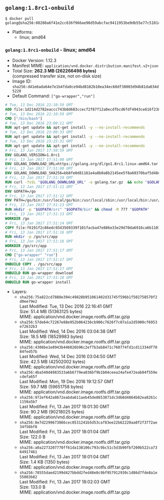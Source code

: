 ## `golang:1.8rc1-onbuild`

```console
$ docker pull golang@sha256:08280a6f41e2cc636f966ae90d59abcfac9411953be9db55e77c5101ca0951e4
```

-	Platforms:
	-	linux; amd64

### `golang:1.8rc1-onbuild` - linux; amd64

-	Docker Version: 1.12.3
-	Manifest MIME: `application/vnd.docker.distribution.manifest.v2+json`
-	Total Size: **262.3 MB (262266498 bytes)**  
	(compressed transfer size, not on-disk size)
-	Image ID: `sha256:d41e6ada64e7e1b4fda0ce94bd8182b10ea34ec60df38003d94b81da034d5220`
-	Default Command: `["go-wrapper","run"]`

```dockerfile
# Tue, 13 Dec 2016 22:10:59 GMT
ADD file:1d214d2782eaccc743b8d683ccecf2f87f12a0ecdfbcd6fdf4943ce616f23870 in / 
# Tue, 13 Dec 2016 22:10:59 GMT
CMD ["/bin/bash"]
# Tue, 13 Dec 2016 23:00:11 GMT
RUN apt-get update && apt-get install -y --no-install-recommends 		ca-certificates 		curl 		wget 	&& rm -rf /var/lib/apt/lists/*
# Tue, 13 Dec 2016 23:00:33 GMT
RUN apt-get update && apt-get install -y --no-install-recommends 		bzr 		git 		mercurial 		openssh-client 		subversion 				procps 	&& rm -rf /var/lib/apt/lists/*
# Tue, 13 Dec 2016 23:25:31 GMT
RUN apt-get update && apt-get install -y --no-install-recommends 		g++ 		gcc 		libc6-dev 		make 		pkg-config 	&& rm -rf /var/lib/apt/lists/*
# Fri, 13 Jan 2017 17:50:59 GMT
ENV GOLANG_VERSION=1.8rc1
# Fri, 13 Jan 2017 17:51:00 GMT
ENV GOLANG_DOWNLOAD_URL=https://golang.org/dl/go1.8rc1.linux-amd64.tar.gz
# Fri, 13 Jan 2017 17:51:00 GMT
ENV GOLANG_DOWNLOAD_SHA256=bb8fe0d81161e4a8b0a8b2145ee5f8a60370baf5d48c07a83f6f09e1ad253bec
# Fri, 13 Jan 2017 17:51:10 GMT
RUN curl -fsSL "$GOLANG_DOWNLOAD_URL" -o golang.tar.gz 	&& echo "$GOLANG_DOWNLOAD_SHA256  golang.tar.gz" | sha256sum -c - 	&& tar -C /usr/local -xzf golang.tar.gz 	&& rm golang.tar.gz
# Fri, 13 Jan 2017 17:51:11 GMT
ENV GOPATH=/go
# Fri, 13 Jan 2017 17:51:12 GMT
ENV PATH=/go/bin:/usr/local/go/bin:/usr/local/sbin:/usr/local/bin:/usr/sbin:/usr/bin:/sbin:/bin
# Fri, 13 Jan 2017 17:51:13 GMT
RUN mkdir -p "$GOPATH/src" "$GOPATH/bin" && chmod -R 777 "$GOPATH"
# Fri, 13 Jan 2017 17:51:13 GMT
WORKDIR /go
# Fri, 13 Jan 2017 17:51:14 GMT
COPY file:f6191f2c86edc9343569339f101facba47e886e33e29d70da6916ca6b1101a53 in /usr/local/bin/ 
# Fri, 13 Jan 2017 17:51:16 GMT
RUN mkdir -p /go/src/app
# Fri, 13 Jan 2017 17:51:16 GMT
WORKDIR /go/src/app
# Fri, 13 Jan 2017 17:51:17 GMT
CMD ["go-wrapper" "run"]
# Fri, 13 Jan 2017 17:51:17 GMT
ONBUILD COPY . /go/src/app
# Fri, 13 Jan 2017 17:51:17 GMT
ONBUILD RUN go-wrapper download
# Fri, 13 Jan 2017 17:51:18 GMT
ONBUILD RUN go-wrapper install
```

-	Layers:
	-	`sha256:75a822cd7888e394c49828b951061402d31745f596b1f502758570f2d0ee79e2`  
		Last Modified: Tue, 13 Dec 2016 22:16:41 GMT  
		Size: 51.4 MB (51363125 bytes)  
		MIME: application/vnd.docker.image.rootfs.diff.tar.gzip
	-	`sha256:57de64c72267e88e952b064236cb906c7626f7c07a1a2d5900cf6953e72632b3`  
		Last Modified: Wed, 14 Dec 2016 03:04:38 GMT  
		Size: 18.5 MB (18529983 bytes)  
		MIME: application/vnd.docker.image.rootfs.diff.tar.gzip
	-	`sha256:4306be1e8943b446026b96c2ef7b3ab8471c760774fd1cd11334df7084fed57b`  
		Last Modified: Wed, 14 Dec 2016 03:04:50 GMT  
		Size: 42.5 MB (42502002 bytes)  
		MIME: application/vnd.docker.image.rootfs.diff.tar.gzip
	-	`sha256:4ba540d4983533a6b6779ea036bf9b1b04ceea24afe472eab04f559ecdefa65f`  
		Last Modified: Mon, 19 Dec 2016 19:12:57 GMT  
		Size: 59.7 MB (59651758 bytes)  
		MIME: application/vnd.docker.image.rootfs.diff.tar.gzip
	-	`sha256:972ef642a8672eabda611aeb45de8653871dc3db8d4864b82ea8261c1150a5b7`  
		Last Modified: Fri, 13 Jan 2017 18:01:30 GMT  
		Size: 90.2 MB (90218025 bytes)  
		MIME: application/vnd.docker.image.rootfs.diff.tar.gzip
	-	`sha256:8e7d2299673866cec0531241b5d53caf83ee22b62220aa0f2f3772ae34f56bf8`  
		Last Modified: Fri, 13 Jan 2017 18:01:04 GMT  
		Size: 122.0 B  
		MIME: application/vnd.docker.image.rootfs.diff.tar.gzip
	-	`sha256:a0a2273207770ff61da138106c793c9bc51c5d3b90fbf200b522ca7364917461`  
		Last Modified: Fri, 13 Jan 2017 18:01:04 GMT  
		Size: 1.4 KB (1350 bytes)  
		MIME: application/vnd.docker.image.rootfs.diff.tar.gzip
	-	`sha256:78555daed2199d427bbdd2fed48e8c9bf957912930c1d86d7fde8a1e55803b82`  
		Last Modified: Fri, 13 Jan 2017 18:02:03 GMT  
		Size: 133.0 B  
		MIME: application/vnd.docker.image.rootfs.diff.tar.gzip

